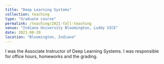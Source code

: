 ```yaml
---
title: "Deep Learning Systems"
collection: teaching
type: "Graduate course"
permalink: /teaching/2021-fall-teaching
venue: "Indiana University Bloomington, Luddy SICE"
date: 2021-08-20
location: "Bloomington, Indiana"
---
```


I was the Associate Instructor of Deep Learning Systems. I was responsible for office hours, homeworks and the grading.
